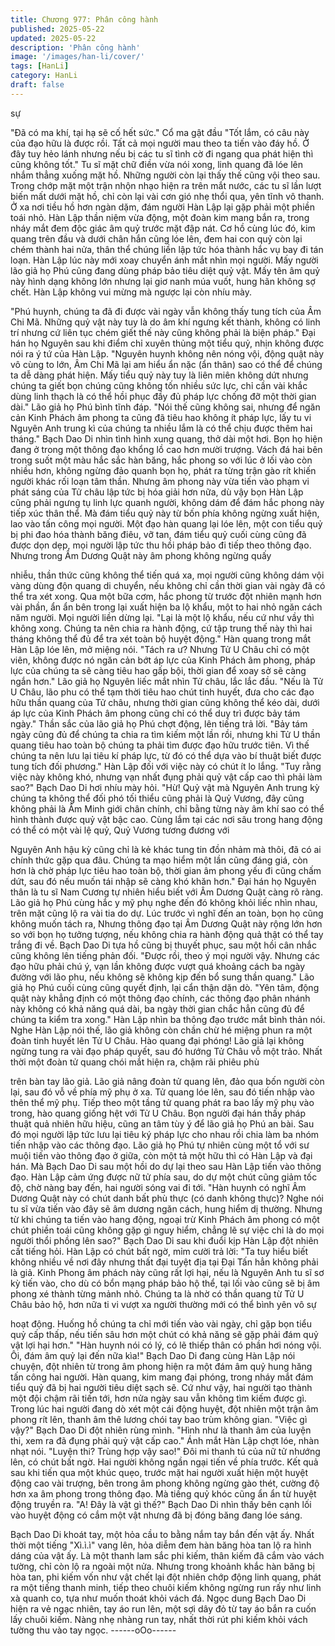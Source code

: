 ```yaml
---
title: Chương 977: Phân công hành
published: 2025-05-22
updated: 2025-05-22
description: 'Phân công hành'
image: '/images/han-li/cover/'
tags: [HanLi]
category: HanLi
draft: false
---
```


sự

"Đã có ma khí, tại hạ sẽ cố hết sức." Cổ ma gật đầu
"Tốt lắm, có câu này của đạo hữu là được rồi. Tất cả mọi người
mau theo ta tiến vào đáy hồ. Ở đây tuy hẻo lánh nhưng nếu bị các
tu sĩ tình cờ đi ngang qua phát hiện thì cũng không tốt." Tu sĩ mặt
chữ điền vừa nói xong, linh quang đã lóe lên nhắm thẳng xuống
mặt hồ.
Những người còn lại thấy thế cũng vội theo sau.
Trong chớp mặt một trận nhộn nhạo hiện ra trên mắt nước, các tu
sĩ lần lượt biến mất dưới mặt hồ, chỉ còn lại vài cơn gió nhẹ thổi
qua, yên tĩnh vô thanh.
Ở xa nơi tiều hồ hơn ngàn dặm, đám người Hàn Lập lại gặp phải
một phiền toái nhỏ.
Hàn Lập thần niệm vừa động, một đoàn kim mang bắn ra, trong
nháy mắt đem độc giác âm quỷ trước mặt đập nát.
Cơ hồ cùng lúc đó, kim quang trên đầu và dưới chân hắn cũng
lóe lên, đem hai con quỷ còn lại chém thành hai nửa, thân thể
chúng liền lập tức hóa thành hắc vụ bay đi tán loạn.
Hàn Lập lúc này mới xoay chuyển ánh mắt nhìn mọi người. Mấy
người lão giả họ Phú cũng đang dùng pháp bảo tiêu diệt quỷ vật.
Mấy tên âm quỷ này hình dạng không lớn nhưng lại giơ nanh múa
vuốt, hung hãn không sợ chết.
Hàn Lập không vui mừng mà ngược lại còn nhíu mày.

"Phú huynh, chúng ta đã đi được vài ngày vẫn không thấy tung
tích của Âm Chi Mã. Những quỷ vật này tuy là do âm khí ngưng
kết thành, không có linh trí nhưng cứ liên tục chém giết thế này
cũng không phải là biện pháp." Đại hán họ Nguyên sau khi điểm
chỉ xuyên thủng một tiểu quỷ, nhịn không được nói ra ý tứ của
Hàn Lập.
"Nguyên huynh không nên nóng vội, động quật này vô cùng to
lớn, Âm Chi Mã lại am hiểu ẩn nặc (ẩn thân) sao có thể để chúng
ta dễ dàng phát hiện. Mấy tiểu quỷ này tuy là liên miên không dứt
nhưng chúng ta giết bọn chúng cũng không tốn nhiều sức lực, chỉ
cần vài khắc dùng linh thạch là có thể hồi phục đầy đủ pháp lực
chống đỡ một thời gian dài." Lão giả họ Phú bình tĩnh đáp.
"Nói thế cũng không sai, nhưng để ngăn cản Kinh Phách âm
phong ta cũng đã tiêu hao không ít pháp lực, lấy tu vi Nguyên Anh
trung kì của chúng ta nhiều lắm là có thể chịu được thêm hai
tháng." Bạch Dao Di nhìn tình hình xung quang, thở dài một hơi.
Bọn họ hiện đang ở trong một thông đạo khổng lồ cao hơn mười
trượng. Vách đá hai bên trong suốt một màu hắc sắc hàn băng,
hắc phong so với lúc ở lối vào còn nhiều hơn, không ngừng đảo
quanh bọn họ, phát ra từng trận gào rít khiến người khác rối loạn
tâm thần.
Nhưng âm phong này vừa tiến vào phạm vi phát sáng của Tử
châu lập tức bị hóa giải hơn nữa, dù vậy bọn Hàn Lập cũng phải
ngưng tụ linh lực quanh người, không dám để đám hắc phong
này tiếp xúc thân thể.
Mà đám tiểu quỷ này từ bốn phía không ngừng xuất hiện, lao vào
tấn công mọi người.
Một đạo hàn quang lại lóe lên, một con tiểu quỷ bị phi đao hóa
thành băng điêu, vỡ tan, đám tiểu quỷ cuối cùng cũng đã được
dọn dẹp, mọi người lập tức thu hồi pháp bảo đi tiếp theo thông
đạo.
Nhưng trong Âm Dương Quật này âm phong không ngừng quấy

nhiễu, thần thức cũng không thể tiến quá xa, mọi người cũng
không dám vội vàng dùng độn quang di chuyển, nếu không chỉ
cần thời gian vài ngày đã có thể tra xét xong.
Qua một bữa cơm, hắc phong từ trước đột nhiên mạnh hơn vài
phần, ẩn ẩn bên trong lại xuất hiện ba lộ khẩu, một to hai nhỏ
ngăn cách năm người.
Mọi người liền dừng lại.
"Lại là một lộ khẩu, nếu cứ như vầy thì không xong. Chúng ta nên
chia ra hành động, cứ tập trung thế này thì hai tháng không thể đủ
để tra xét toàn bộ huyệt động." Hàn quang trong mắt Hàn Lập lóe
lên, mở miệng nói.
"Tách ra ư? Nhưng Tử U Châu chỉ có một viên, không được nó
ngăn cản bớt áp lực của Kinh Phách âm phong, pháp lực của
chúng ta sẽ càng tiêu hao gấp bội, thời gian để xoay sở sẽ càng
ngắn hơn." Lão giả họ Nguyên liếc mắt nhìn Tử châu, lắc lắc đầu.
"Nếu là Tử U Châu, lão phu có thể tạm thời tiêu hao chút tinh
huyết, đưa cho các đạo hữu thần quang của Tử châu, nhưng thời
gian cũng không thể kéo dài, dưới áp lực của Kinh Phách âm
phong cũng chỉ có thể duy trì được bảy tám ngày." Thần sắc của
lão giả họ Phú chợt động, lên tiếng trả lời.
"Bảy tám ngày cũng đủ để chúng ta chia ra tìm kiếm một lần rồi,
nhưng khi Tử U thần quang tiêu hao toàn bộ chúng ta phải tìm
được đạo hữu trước tiên. Vì thế chúng ta nên lưu lại tiêu kí pháp
lực, từ đó có thể dựa vào bí thuật biết được tung tích đối phương."
Hàn Lập đối với việc này có chút ít lo lắng.
"Tuy rằng việc này không khó, nhưng vạn nhất đụng phải quỷ vật
cấp cao thì phải làm sao?" Bạch Dao Di hơi nhíu mày hỏi.
"Hừ! Quỷ vật mà Nguyên Anh trung kỳ chúng ta không thể đối phó
tối thiểu cũng phải là Quỷ Vương, đây cũng không phải là Âm
Minh giới chân chính, chỉ bằng từng này âm khí sao có thể hình
thành được quỷ vật bậc cao. Cùng lắm tại các nơi sâu trong hang
động có thể có một vài lệ quỷ, Quỷ Vương tương đương với

Nguyên Anh hậu kỳ cũng chỉ là kẻ khác tung tin đồn nhảm mà
thôi, đã có ai chính thức gặp qua đâu. Chúng ta mạo hiểm một lần
cũng đáng giá, còn hơn là chờ pháp lực tiêu hao toàn bộ, thời
gian âm phong yếu đi cũng chấm dứt, sau đó nếu muốn tái nhập
sẽ càng khó khăn hơn."
Đại hán họ Nguyên thân là tu sĩ Nam Cương tự nhiên hiểu biết
với Âm Dương Quật càng rõ ràng.
Lão giả họ Phú cùng hắc y mỹ phụ nghe đến đó không khỏi liếc
nhìn nhau, trên mặt cũng lộ ra vài tia do dự.
Lúc trước vì nghĩ đến an toàn, bọn họ cũng không muốn tách ra,
Nhưng thông đạo tại Âm Dương Quật này rộng lớn hơn so với
bọn họ tưởng tượng, nếu không chia ra hành động quả thật có
thể tay trắng đi về.
Bạch Dao Di tựa hồ cũng bị thuyết phục, sau một hồi cân nhắc
cũng không lên tiếng phản đối.
"Được rồi, theo ý mọi người vậy. Nhưng các đạo hữu phải chú ý,
vạn lần không được vượt quá khoảng cách ba ngày đường với lão
phu, nếu không sẽ không kịp đến bổ sung thần quang." Lão giả
họ Phú cuối cùng cũng quyết định, lại cẩn thận dặn dò.
"Yên tâm, động quật này khẳng định có một thông đạo chính, các
thông đạo phân nhánh này không có khả năng quá dài, ba ngày
thời gian chắc hẳn cũng đủ để chúng ta kiểm tra xong." Hàn Lập
nhìn ba thông đạo trước mắt bình thản nói.
Nghe Hàn Lập nói thế, lão giả không còn chần chừ hé miệng
phun ra một đoàn tinh huyết lên Tử U Châu.
Hào quang đại phóng!
Lão giả lại không ngừng tung ra vài đạo pháp quyết, sau đó
hướng Tử Châu vỗ một trảo.
Nhất thời một đoàn tử quang chói mắt hiện ra, chậm rãi phiêu phù

trên bàn tay lão giả.
Lão giả nâng đoàn tử quang lên, đảo qua bốn người còn lại, sau
đó vỗ về phía mỹ phụ ở xa.
Tử quang lóe lên, sau đó tiến nhập vào thên thể mỹ phụ. Tiếp
theo một tầng tử quang phát ra bao lấy mỹ phụ vào trong, hào
quang giống hệt với Tử U Châu.
Bọn người đại hán thấy pháp thuật quả nhiên hữu hiệu, cũng an
tâm tùy ý để lão giả họ Phú an bài.
Sau đó mọi người lập tức lưu lại tiêu ký pháp lực cho nhau rồi
chia làm ba nhóm tiến nhập vào các thông đạo.
Lão giả họ Phú tự nhiên cùng một tổ với sư muội tiến vào thông
đạo ở giữa, còn một tả một hữu thì có Hàn Lập và đại hán.
Mà Bạch Dao Di sau một hồi do dự lại theo sau Hàn Lập tiến vào
thông đạo.
Hàn Lập cảm ứng được nữ tử phía sau, do dự một chút cũng
giảm tốc độ, chờ nàng bay đến, hai người sóng vai đi tới.
"Hàn huynh có nghĩ Âm Dương Quật này có chút danh bất phù
thực (có danh không thực)? Nghe nói tu sĩ vừa tiến vào đây sẽ âm
dương ngăn cách, hung hiểm dị thường. Nhưng từ khi chúng ta
tiến vào hang động, ngoại trừ Kinh Phách âm phong có một chút
phiền toái cũng không gặp gì nguy hiểm, chẳng lẽ sự việc chỉ là
do mọi người thổi phồng lên sao?" Bạch Dao Di sau khi đuổi kịp
Hàn Lập đột nhiên cất tiếng hỏi.
Hàn Lập có chút bất ngờ, mỉm cười trả lời:
"Ta tuy hiểu biết không nhiều về nơi đây nhưng thất đại tuyệt địa
tại Đại Tấn hẳn không phải là giả. Kinh Phong âm phách này cũng
rất lợi hại, nếu là Nguyên Anh tu sĩ sơ kỳ tiến vào, cho dù có bổn
mạng pháp bảo hộ thể, tại lối vào cũng sẽ bị âm phong xé thành
từng mảnh nhỏ. Chúng ta là nhờ có thần quang từ Tử U Châu bảo
hộ, hơn nữa ti vi vượt xa người thường mới có thể bình yên vô sự

hoạt động. Huống hồ chúng ta chỉ mới tiến vào vài ngày, chỉ gặp
bọn tiểu quỷ cấp thấp, nếu tiến sâu hơn một chút có khả năng sẽ
gặp phải đám quỷ vật lợi hại hơn."
"Hàn huynh nói có lý, có lẽ thiếp thân có phần hơi nóng vội. Ôi,
đám âm quỷ lại đến nữa kìa!"
Bạch Dao Di đang cùng Hàn Lập nói chuyện, đột nhiên từ trong
âm phong hiện ra một đám âm quỷ hung hăng tấn công hai
người.
Hàn quang, kim mang đại phóng, trong nháy mắt đám tiểu quỷ đã
bị hai người tiêu diệt sạch sẽ.
Cứ như vậy, hai người tạo thành một đội chậm rãi tiến tới, hơn
nửa ngày sau vẫn không tìm kiếm được gì.
Trong lúc hai người đang dò xét một cái động huyệt, đột nhiên
một trận âm phong rít lên, thanh âm thê lương chói tay bao trùm
không gian.
"Việc gì vậy?" Bạch Dao Di đột nhiên rùng mình.
"Hình như là thanh âm của luyện thi, xem ra đã đụng phải quỷ vật
cấp cao." Ánh mắt Hàn Lập chợt lóe, nhàn nhạt nói.
"Luyện thi? Trùng hợp vậy sao!" Đôi mi thanh tú của nữ tử
nhướng lên, có chút bất ngờ.
Hai người không ngần ngại tiến về phía trước.
Kết quả sau khi tiến qua một khúc quẹo, trước mặt hai người xuất
hiện một huyệt động cao vài trượng, bên trong âm phong không
ngừng gào thét, cường độ hơn xa âm phong trong thông đạo.
Mà tiếng quỷ khóc cũng ẩn ẩn từ huyệt động truyền ra.
"A! Đây là vật gì thế?" Bạch Dao Di nhìn thấy bên cạnh lối vào
huyệt động có cắm một vật nhưng đã bị đóng băng đang lóe
sáng.

Bạch Dao Di khoát tay, một hỏa cầu to bằng nắm tay bắn đến vật
ấy.
Nhất thời một tiếng "Xì.ì.ì" vang lên, hỏa diễm đem hàn băng hòa
tan lộ ra hình dáng của vật ấy.
Là một thanh lam sắc phi kiếm, thân kiếm đã cắm vào vách
tường, chỉ còn lộ ra ngoài một nửa.
Nhưng trong khoảnh khắc hàn băng bị hòa tan, phi kiếm vốn như
vật chết lại đột nhiên chớp động linh quang, phát ra một tiếng
thanh minh, tiếp theo chuôi kiếm không ngừng run rấy như linh xà
quanh co, tựa như muốn thoát khỏi vách đá.
Ngọc dung Bạch Dao Di hiện ra vẻ ngạc nhiên, tay áo run lên,
một sợi dây đỏ từ tay áo bắn ra cuốn lấy chuôi kiếm.
Nàng nhẹ nhàng run tay, nhất thời rút phi kiếm khỏi vách tường
thu vào tay ngọc.
------oOo------
